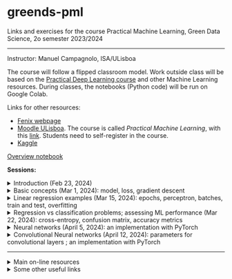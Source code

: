 # greends-pml
Links and exercises for the course Practical Machine Learning, Green Data Science, 2o semester 2023/2024

---
Instructor: Manuel Campagnolo, ISA/ULisboa

The course will follow a flipped classroom model. Work outside class will be based on the [Practical Deep Learning course](https://course.fast.ai/) and other Machine Learning resources. During classes, the notebooks (Python code) will be run on Google Colab.

Links for other resources:
  - [Fenix webpage](https://fenix.isa.ulisboa.pt/courses/aaap-283463546570956)
  - [Moodle ULisboa](https://elearning.ulisboa.pt/). The course is called *Practical Machine Learning*, with this [link](https://elearning.ulisboa.pt/course/view.php?id=8991). Students need to self-register in the course.
  - [Kaggle](https://www.kaggle.com/)

[Overview notebook](https://github.com/isa-ulisboa/greends-pml/blob/main/ML_overview_with_examples.ipynb) 

**Sessions:**

<details markdown="block">
<summary> Introduction (Feb 23, 2024) </summary>

- Examples of input data for machine learning problems: tabular data, images, text. See *Iris data set* example with the notebook [iris_regression_classification.ipynb](iris_regression_classification.ipynb)
- Using Colab to run notebooks
- Notebook adapted for Colab from [https://github.com/fastai/course22](https://github.com/fastai/course22):
  - [Lesson1_00_is_it_a_bird_creating_a_model_from_your_own_data.ipynb](Lesson1_00_is_it_a_bird_creating_a_model_from_your_own_data.ipynb), where one builds a classifier for images of birds and forests.
- Assigments:
  - Create notebook on Colab to download images (to a Google Drive folder) with some prompt (e.g. 'corn leaf'), using a library other than `fastai` (e.g. some library that relies on DuckDuckGo or some other search engine). Each student should create a video (2' maximum) describing their code and showing that it runs on Colab, and submit the video until next Wednesday, Feb 28.
  - Watch video: Lesson 1 of [Practical Deep Learning for Coders 2022](https://course.fast.ai/) 

</details>

<details markdown="block">
<summary> Basic concepts (Mar 1, 2024): model, loss, gradient descent </summary>

- Discussion of the proposed solutions for the assignment of the previous class
- Basic concepts in Machine learning: model and *loss*, *gradient descent*, for a simple regression problem. See [Overview notebook](ML_overview_with_examples.ipynb) and see the code for a simple example with a quadratic function in notebook [Lesson3_edited_04-how-does-a-neural-net-really-work.ipynb](Lesson3_edited_04-how-does-a-neural-net-really-work.ipynb). This note book is adapted from the (Fastai 2022 course) [https://github.com/fastai/course22](https://github.com/fastai/course22-web/tree/master/Lessons).
- Assignment:
  - Watch video: [MIT Introduction to Deep Learning 6.S191, 2023 edition](https://www.youtube.com/watch?v=QDX-1M5Nj7s&list=PLtBw6njQRU-rwp5__7C0oIVt26ZgjG9NI&index=1&t=361s). There will be a questionnaire about some basic concepts discussed in the video. Contents: 11:33​ Why deep learning?; 14:48​ The perceptron; 20:06​ Perceptron example; 23:14​ From perceptrons to neural networks; 29:34​ Applying neural networks;  32:29​ Loss functions;  35:12​ Training and gradient descent; 40:25​ Backpropagation; 44:05​ Setting the learning rate; 48:09​ Batched gradient descent; 51:25​ Regularization: dropout and early stopping; 57:16​ Summary
- Suggestion: Adapt the code in the simple example with a quadratic function in notebook [Lesson3_edited_04-how-does-a-neural-net-really-work.ipynb](Lesson3_edited_04-how-does-a-neural-net-really-work.ipynb) to train a linear regression model $y=ax+b$ with just two parameters (instead of the three parameters of the quadratic function in the example). Compare the $a,b$ values that are obtained by
  - gradient descent after $N$ epochs considering the *MSE* (mean square error) loss function (instead of the *MAE* function in the example), with
  - the optimal ordinary least square linear regression coefficients that you can obtain for instance by fitting a `LinearRegression` with `scikit-learn`.

</details>

<details markdown="block">
<summary> Linear regression examples (Mar 15, 2024): epochs, perceptron, batches, train and test, overfitting</summary>
  
- Discussion of the suggested assignment from last class
- Code for gradient descent using PyTorch; epochs and batches
- The perceptron and gradient descent: an `iris` data set example with animation
- Mini-batch example
- Train and test data; overfitting
- Assignment:
  1. adapt the `Perceptron` class in [Overview notebook](https://github.com/isa-ulisboa/greends-pml/blob/main/ML_overview_with_examples.ipynb) to address the two following goals. Describe the changes on the code and the effect of using mini-batches on the search of the best solution, as an alternative to stochastic gradient descent.
      - It uses mini-batches;
      - It computes and displays (on the animation, similarly to the iterations) the loss over a test set.
  2. Backup assignment (if the student is not able to do assignment #1 above).  Find a real data set adequate for a (simple or multiple) regression problem. Adapt the script based on `PyTorch` discussed in class an available in [Overview notebook](https://github.com/isa-ulisboa/greends-pml/blob/main/ML_overview_with_examples.ipynb) to solve the problem. Discuss the train and test losses plots along iterations and indicate what is  the best set of parameters (including number of epochs) that you found for the problem at hand.
  3. Each student should create a video (4' maximum for #1 and 3' maximum for 2#) and submit the video until next Thursday, Mar 21st, at noon.
</details>


<details markdown="block">
<summary> Regression vs classification problems; assessing ML performance (Mar 22, 2024): cross-entropy, confusion matrix, accuracy metrics</summary>
  
- Discussion of previous assignment from last class: example of gradient descent with mini batches for the `iris` data set;
- Perceptron and convergence; linearly separable sets
- Classification problems: scores and the *softmax* function; cross-entropy
- Assessing ML performance: confusion matrix, accuracy metrics
- Suggestion: watch the series of videos [https://www.3blue1brown.com/topics/neural-networks](https://www.3blue1brown.com/topics/neural-networks) which introduce neural networks in a pretty informal way, with very nice animations. The example that is used along the videos is from the `MNIST` database (Modified National Institute of Standards and Technology database), a large database of handwritten digits that is commonly used for training various image processing systems. Each example is a 28 by 28 image (784 pixels).
- Assignment:
  - Adapt the *Perceptron* code for the Iris data available in the [Overview notebook](https://github.com/isa-ulisboa/greends-pml/blob/main/ML_overview_with_examples.ipynb) to output the confusion matrix, using 20% of the data set for validation. Compute also the classification accuracy, precision, recall and F1-score for the solution.
  - Each student should create a video (3' maximum) and submit the video and the link to the GitHub repository and the file where the modified script is available.
  - Submission deadline: Thursday, March 28.
</details>

<details markdown="block">
<summary> Neural networks (April 5, 2024): an implementation with PyTorch</summary>
  
- Discussion of previous assignment;
- Neural networks with $n$ layers
- Model parameters: dropout, momentum, regularization, etc
- Examples with `Iris` and `MNIST` data sets.
- Suggestion: watch Data Umbrella [video](https://www.youtube.com/watch?v=B5GHmm3KN2A) with Sebastian Raschka, which is a friendly **Introduction to PyTorch tutorial**, that revisits many things that were discussed in class. Sebastian Raschka is a author of the books *Python Machine Learning 3rd Edition* and *Machine Learning with PyTorch and Scikit-Learn*. In this video, the NN model is a convolutional model to be applied to images, and therefore it has a feature extraction component (not yet discussed in class), followed by a multi layer perceptron component (already discussed in class). The additional feature extraction component that uses convolutions will be discussed in the next class, so the video is also a bit of an introduction to that.
- Assignment #5:
  - Adapt the *Script that implements a neural network with PyTorch (over the iris or mnist datasets)* code available on [Overview notebook](https://github.com/isa-ulisboa/greends-pml/blob/main/ML_overview_with_examples.ipynb) such that it is implemented with `TensorFlow` instead of `PyTorch`. Adjust the parameters to try to obtain a global accuracy close to 90% for the `MNIST` dataset. 
  - Each student should create a video (3' maximum) explaing which were the major changes that were made on the script and submit the video and the link to file in their GitHub repository where the modified script is available.
  - Submission deadline: Wednesday, April 10.
</details>

<details markdown="block">
<summary> Convolutional Neural networks (April 12, 2024): parameters for convolutional layers ; an implementation with PyTorch</summary>
  
- Improving the PyTorch code for NNs (making it more modular)
- Convolutional Neural networks
- Parameters: kernel, padding, stride, pooling
- Example of application for the `MNIST` data set.
- Assignment #6:
  - Adapt the *Script that implements a convolutional neural network with PyTorch over the mnist 8 by 8 practice data set* available on [Overview notebook](https://github.com/isa-ulisboa/greends-pml/blob/main/ML_overview_with_examples.ipynb) to classify images from the [CIFAR-10(https://www.kaggle.com/c/cifar-10/) data set which contains 60000 32 by 32 color images. You need to access/download the data and you need to adjust the parameters in the model for the input and hidden layers. The CIFAR-10 images have 3 channels, H=32, and W=32. You are not supposed to use other pre-defined and pre-trained models as in many examples that you can find on-line but the model in the script. Getting a high accuracy is not a goal. The goal is to be able to adapt the code and explain in the video how you did it. Use a small number of epochs (start with only 5 perhaps) since training will take much longer than in the examples we have seen in class so far.
  - Each student should create a video (3' maximum) explaing which were the major changes that were made on the script and submit the video and the link to file in their GitHub repository where the modified script is available.
  - Submission deadline: Wednesday, April 24.
</details>

---

<details markdown="block">
<summary> Main on-line resources </summary>

- PyTorch
  - Sebastian Raschka, Yuxi (Hayden) Liu, and Vahid Mirjalili. Machine Learning with PyTorch and Scikit-Learn. Packt Publishing, 2022. See the presentation [webpage](https://sebastianraschka.com/blog/2022/ml-pytorch-book.html) and [GitHub repository](https://github.com/rasbt/machine-learning-book)
- Fast.ai
  - The lessons (videos by Jeremy Howard) available at [Practical Deep Learning for Coders 2022](https://course.fast.ai/): (1) Getting started, (2) Deployment; (3) Neural net foundations; (4) Natural Language (NLP); (5) From-scratch model; (6) Random forests; (7) Collaborative filtering; (8) Convolutions (CNNs). Summaries of the lessons are also available on that website.
  - The notebooks for the 2022 course lessons, available at [https://github.com/fastai/course22](https://github.com/fastai/course22-web/tree/master/Lessons): look for lesson#.qmd file that lists the resources for the corresponding lesson. 
  - The online book [Deep Learning for Coders with Fastai and PyTorch: AI Applications Without a PhD](https://course.fast.ai/Resources/book.html). The examples on the book are not always the examples in the lessons. 
- Other Machine Learning resources:
  - [MIT 6.S191: Introduction to Deep Learning (2023)](https://www.youtube.com/playlist?list=PLtBw6njQRU-rwp5__7C0oIVt26ZgjG9NI)
  - [Stanford Lecture Collection  Convolutional Neural Networks for Visual Recognition (2017)](https://www.youtube.com/playlist?list=PL3FW7Lu3i5JvHM8ljYj-zLfQRF3EO8sYv) and [Notes for the Stanford course on Convolutional Neural Networks for Visual Recognition](https://cs231n.github.io/)
  - [Stanford Machine Learning Full Course led by Andrew Ng (2020)](https://www.youtube.com/playlist?list=PLoROMvodv4rMiGQp3WXShtMGgzqpfVfbU). Led by Andrew Ng, this course provides a broad introduction to machine learning and statistical pattern recognition. Topics include: supervised learning (generative/discriminative learning, parametric/non-parametric learning, neural networks, support vector machines); unsupervised learning (clustering, dimensionality reduction, kernel methods); learning theory (bias/variance tradeoffs, practical advice); reinforcement learning and adaptive control.
  - [Broderick: Machine Learning, MIT 6.036 Fall 2020](https://www.youtube.com/watch?v=ZOiBe-nrmc4); [Full lecture information and slides](http://tamarabroderick.com/ml.html)

</details>
 
<details markdown="block">
<summary> Some other useful links </summary>

- [fastai documentation](https://docs.fast.ai/)
- [AIquizzes](https://aiquizzes.com/)
- [Harvard CS50 : Introduction to Programming with Python free course](https://pll.harvard.edu/course/cs50s-introduction-programming-python)
- [Walk with Fastai free version tutorial](https://walkwithfastai.com/)
- [https://pytorch.org/tutorials/](https://pytorch.org/tutorials/)

</details>
